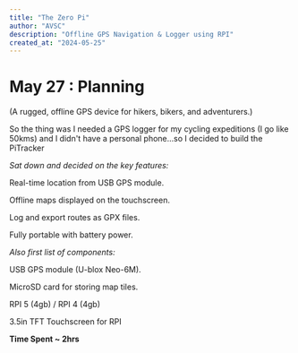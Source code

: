 ```yaml
---
title: "The Zero Pi"
author: "AVSC"
description: "Offline GPS Navigation & Logger using RPI"
created_at: "2024-05-25"
---
```

<h1>May 27 : Planning</h1>

(A rugged, offline GPS device for hikers, bikers, and adventurers.)

So the thing was I needed a GPS logger for my cycling expeditions (I go like 50kms) and I didn't have a personal phone...so I decided to build the PiTracker

*Sat down and decided on the key features:*

Real-time location from USB GPS module.

Offline maps displayed on the touchscreen.

Log and export routes as GPX files.

Fully portable with battery power.

*Also first list of components:*

USB GPS module (U-blox Neo-6M).

MicroSD card for storing map tiles.

RPI 5 (4gb) / RPI 4 (4gb)

3.5in TFT Touchscreen for RPI

**Time Spent ~ 2hrs**

